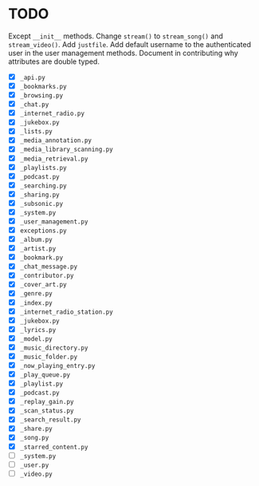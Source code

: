 # TODO

Except `__init__` methods.
Change `stream()` to `stream_song()` and `stream_video()`.
Add `justfile`.
Add default username to the authenticated user in the user management methods.
Document in contributing why attributes are double typed.

- [x] `_api.py`
- [x] `_bookmarks.py`
- [x] `_browsing.py`
- [x] `_chat.py`
- [x] `_internet_radio.py`
- [x] `_jukebox.py`
- [x] `_lists.py`
- [x] `_media_annotation.py`
- [x] `_media_library_scanning.py`
- [x] `_media_retrieval.py`
- [x] `_playlists.py`
- [x] `_podcast.py`
- [x] `_searching.py`
- [x] `_sharing.py`
- [x] `_subsonic.py`
- [x] `_system.py`
- [x] `_user_management.py`
- [x] `exceptions.py`
- [x] `_album.py`
- [x] `_artist.py`
- [x] `_bookmark.py`
- [x] `_chat_message.py`
- [x] `_contributor.py`
- [x] `_cover_art.py`
- [x] `_genre.py`
- [x] `_index.py`
- [x] `_internet_radio_station.py`
- [x] `_jukebox.py`
- [x] `_lyrics.py`
- [x] `_model.py`
- [x] `_music_directory.py`
- [x] `_music_folder.py`
- [x] `_now_playing_entry.py`
- [x] `_play_queue.py`
- [x] `_playlist.py`
- [x] `_podcast.py`
- [x] `_replay_gain.py`
- [x] `_scan_status.py`
- [x] `_search_result.py`
- [x] `_share.py`
- [x] `_song.py`
- [x] `_starred_content.py`
- [ ] `_system.py`
- [ ] `_user.py`
- [ ] `_video.py`
